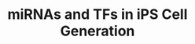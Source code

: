 ---
annotations:
- type: Pathway Ontology
  value: regulatory pathway
authors:
- Susan
- MaintBot
- Elisa
- Mkutmon
- Fehrhart
description: This pathway describes how a set of miRNA is responsible for different
  steps of induced pluripotent stem cell generation in a mouse embryonic fibroblasts
  cell model, infected with Oct3/4, Sox2, Klf4 and c-Myc.
last-edited: 2019-06-27
organisms:
- Mus musculus
redirect_from:
- /index.php/Pathway:WP2375
- /instance/WP2375
schema-jsonld:
- '@context': https://schema.org/
  '@id': https://wikipathways.github.io/pathways/WP2375.html
  '@type': Dataset
  creator:
    '@type': Organization
    name: WikiPathways
  description: This pathway describes how a set of miRNA is responsible for different
    steps of induced pluripotent stem cell generation in a mouse embryonic fibroblasts
    cell model, infected with Oct3/4, Sox2, Klf4 and c-Myc.
  keywords:
  - Snrpa
  - miR-200b-3p
  - Oct4
  - Sox2
  - miR-183-5p
  - Prpf4
  - Phf5a
  - Bat1a
  - Sf3a3
  - miR-200a-3p
  - miR-429-3p
  license: CC0
  name: miRNAs and TFs in iPS Cell Generation
seo: CreativeWork
title: miRNAs and TFs in iPS Cell Generation
wpid: WP2375
---